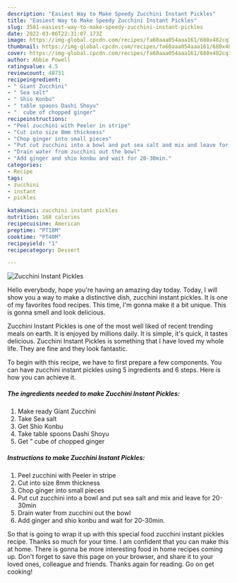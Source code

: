 ```yaml
---
description: "Easiest Way to Make Speedy Zucchini Instant Pickles"
title: "Easiest Way to Make Speedy Zucchini Instant Pickles"
slug: 3581-easiest-way-to-make-speedy-zucchini-instant-pickles
date: 2022-03-06T22:31:07.173Z
image: https://img-global.cpcdn.com/recipes/fa60aaa054aaa161/680x482cq70/zucchini-instant-pickles-recipe-main-photo.jpg
thumbnail: https://img-global.cpcdn.com/recipes/fa60aaa054aaa161/680x482cq70/zucchini-instant-pickles-recipe-main-photo.jpg
cover: https://img-global.cpcdn.com/recipes/fa60aaa054aaa161/680x482cq70/zucchini-instant-pickles-recipe-main-photo.jpg
author: Abbie Powell
ratingvalue: 4.5
reviewcount: 48731
recipeingredient:
- " Giant Zucchini"
- " Sea salt"
- " Shio Konbu"
- " table spoons Dashi Shoyu"
- "  cube of chopped ginger"
recipeinstructions:
- "Peel zucchini with Peeler in stripe"
- "Cut into size 8mm thickness"
- "Chop ginger into small pieces"
- "Put cut zucchini into a bowl and put sea salt and mix and leave for 20-30min"
- "Drain water from zucchini out the bowl"
- "Add ginger and shio konbu and wait for 20-30min."
categories:
- Recipe
tags:
- zucchini
- instant
- pickles

katakunci: zucchini instant pickles 
nutrition: 168 calories
recipecuisine: American
preptime: "PT18M"
cooktime: "PT40M"
recipeyield: "1"
recipecategory: Dessert

---
```



![Zucchini Instant Pickles](https://img-global.cpcdn.com/recipes/fa60aaa054aaa161/680x482cq70/zucchini-instant-pickles-recipe-main-photo.jpg)

Hello everybody, hope you're having an amazing day today. Today, I will show you a way to make a distinctive dish, zucchini instant pickles. It is one of my favorites food recipes. This time, I'm gonna make it a bit unique. This is gonna smell and look delicious.

Zucchini Instant Pickles is one of the most well liked of recent trending meals on earth. It is enjoyed by millions daily. It is simple, it's quick, it tastes delicious. Zucchini Instant Pickles is something that I have loved my whole life. They are fine and they look fantastic.




To begin with this recipe, we have to first prepare a few components. You can have zucchini instant pickles using 5 ingredients and 6 steps. Here is how you can achieve it.

<!--inarticleads1-->

##### The ingredients needed to make Zucchini Instant Pickles:

1. Make ready  Giant Zucchini
1. Take  Sea salt
1. Get  Shio Konbu
1. Take  table spoons Dashi Shoyu
1. Get  ” cube of chopped ginger




<!--inarticleads2-->

##### Instructions to make Zucchini Instant Pickles:

1. Peel zucchini with Peeler in stripe
1. Cut into size 8mm thickness
1. Chop ginger into small pieces
1. Put cut zucchini into a bowl and put sea salt and mix and leave for 20-30min
1. Drain water from zucchini out the bowl
1. Add ginger and shio konbu and wait for 20-30min.




So that is going to wrap it up with this special food zucchini instant pickles recipe. Thanks so much for your time. I am confident that you can make this at home. There is gonna be more interesting food in home recipes coming up. Don't forget to save this page on your browser, and share it to your loved ones, colleague and friends. Thanks again for reading. Go on get cooking!
